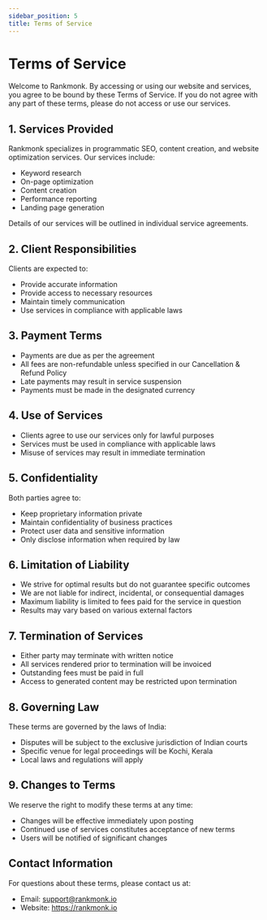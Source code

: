```yaml
---
sidebar_position: 5
title: Terms of Service
---
```


# Terms of Service

Welcome to Rankmonk. By accessing or using our website and services, you agree to be bound by these Terms of Service. If you do not agree with any part of these terms, please do not access or use our services.

## 1. Services Provided

Rankmonk specializes in programmatic SEO, content creation, and website optimization services. Our services include:
- Keyword research
- On-page optimization
- Content creation
- Performance reporting
- Landing page generation

Details of our services will be outlined in individual service agreements.

## 2. Client Responsibilities

Clients are expected to:
- Provide accurate information
- Provide access to necessary resources
- Maintain timely communication
- Use services in compliance with applicable laws

## 3. Payment Terms

- Payments are due as per the agreement
- All fees are non-refundable unless specified in our Cancellation & Refund Policy
- Late payments may result in service suspension
- Payments must be made in the designated currency

## 4. Use of Services

- Clients agree to use our services only for lawful purposes
- Services must be used in compliance with applicable laws
- Misuse of services may result in immediate termination

## 5. Confidentiality

Both parties agree to:
- Keep proprietary information private
- Maintain confidentiality of business practices
- Protect user data and sensitive information
- Only disclose information when required by law

## 6. Limitation of Liability

- We strive for optimal results but do not guarantee specific outcomes
- We are not liable for indirect, incidental, or consequential damages
- Maximum liability is limited to fees paid for the service in question
- Results may vary based on various external factors

## 7. Termination of Services

- Either party may terminate with written notice
- All services rendered prior to termination will be invoiced
- Outstanding fees must be paid in full
- Access to generated content may be restricted upon termination

## 8. Governing Law

These terms are governed by the laws of India:
- Disputes will be subject to the exclusive jurisdiction of Indian courts
- Specific venue for legal proceedings will be Kochi, Kerala
- Local laws and regulations will apply

## 9. Changes to Terms

We reserve the right to modify these terms at any time:
- Changes will be effective immediately upon posting
- Continued use of services constitutes acceptance of new terms
- Users will be notified of significant changes

## Contact Information

For questions about these terms, please contact us at:
- Email: support@rankmonk.io
- Website: https://rankmonk.io 